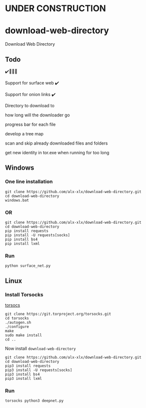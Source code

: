 # UNDER CONSTRUCTION


# download-web-directory
 Download Web Directory 


## Todo
✔️️👳‍♀️❌

Support for surface web ✔️

Support for onion links ✔️

Directory to download to

how long will the downloader go

progress bar for each file

develop a tree map

scan and skip already downloaded files and folders

get new identity in tor.exe when running for too long




## Windows

### One line installation
```
git clone https://github.com/alx-xlx/download-web-directory.git
cd download-web-directory
windows.bat
```

### OR

```
git clone https://github.com/alx-xlx/download-web-directory.git
cd download-web-directory
pip install requests
pip install -U requests[socks]
pip install bs4
pip install lxml
```

### Run

```
python surface_net.py
```

## Linux
### Install Torsocks
[torsocs](https://gitweb.torproject.org/torsocks.git/tree/README.md)

```
git clone https://git.torproject.org/torsocks.git
cd torsocks
./autogen.sh
./configure
make
sudo make install
cd ..
```

Now install `download-web-directory`

```
git clone https://github.com/alx-xlx/download-web-directory.git
cd download-web-directory
pip3 install requests
pip3 install -U requests[socks]
pip3 install bs4
pip3 install lxml

```

### Run

```
torsocks python3 deepnet.py
```